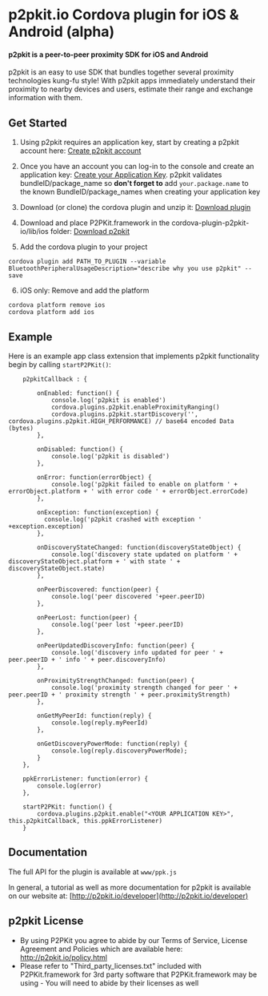 # p2pkit.io Cordova plugin for iOS & Android (alpha)

#### p2pkit is a peer-to-peer proximity SDK for iOS and Android

p2pkit is an easy to use SDK that bundles together several proximity technologies kung-fu style! With p2pkit apps immediately understand their proximity to nearby devices and users, estimate their range and exchange information with them.


## Get Started

1. Using p2pkit requires an application key, start by creating a p2pkit account here:
[Create p2pkit account](http://p2pkit.io/signup.html)

2. Once you have an account you can log-in to the console and create an application key: [Create your Application Key](https://p2pkit-console.uepaa.ch/login). p2pkit validates bundleID/package_name so <strong>don't forget to</strong> add ``your.package.name`` to the known BundleID/package_names when creating your application key

3. Download (or clone) the cordova plugin and unzip it:
[Download plugin](https://github.com/Uepaa-AG/p2pkit-cordova/archive/master.zip)

4. Download and place P2PKit.framework in the cordova-plugin-p2pkit-io/lib/ios folder:
[Download p2pkit](http://p2pkit.io/developer/get-started/ios/#download)

5. Add the cordova plugin to your project
```
cordova plugin add PATH_TO_PLUGIN --variable BluetoothPeripheralUsageDescription="describe why you use p2pkit" --save
```

6. iOS only: Remove and add the platform
```
cordova platform remove ios
cordova platform add ios
```

## Example

Here is an example app class extension that implements p2pkit functionality begin by calling <code>startP2PKit()</code>:
```
    p2pkitCallback : {

        onEnabled: function() {
            console.log('p2pkit is enabled')
            cordova.plugins.p2pkit.enableProximityRanging()
            cordova.plugins.p2pkit.startDiscovery('', cordova.plugins.p2pkit.HIGH_PERFORMANCE) // base64 encoded Data (bytes)
        },

        onDisabled: function() {
            console.log('p2pkit is disabled')
        },

        onError: function(errorObject) {
            console.log('p2pkit failed to enable on platform ' + errorObject.platform + ' with error code ' + errorObject.errorCode)
        },
        
        onException: function(exception) {
          console.log('p2pkit crashed with exception ' +exception.exception)
      	},

        onDiscoveryStateChanged: function(discoveryStateObject) {
            console.log('discovery state updated on platform ' + discoveryStateObject.platform + ' with state ' + discoveryStateObject.state)
        },

        onPeerDiscovered: function(peer) {
            console.log('peer discovered '+peer.peerID)
        },

        onPeerLost: function(peer) {
            console.log('peer lost '+peer.peerID)
        },

        onPeerUpdatedDiscoveryInfo: function(peer) {
            console.log('discovery info updated for peer ' + peer.peerID + ' info ' + peer.discoveryInfo)
        },

        onProximityStrengthChanged: function(peer) {
            console.log('proximity strength changed for peer ' + peer.peerID + ' proximity strength ' + peer.proximityStrength)
        },

        onGetMyPeerId: function(reply) {
            console.log(reply.myPeerId)
        },

        onGetDiscoveryPowerMode: function(reply) {
            console.log(reply.discoveryPowerMode);
        }
    },

    ppkErrorListener: function(error) {
        console.log(error)
    },

    startP2PKit: function() {
        cordova.plugins.p2pkit.enable("<YOUR APPLICATION KEY>", this.p2pkitCallback, this.ppkErrorListener)
    }
```

## Documentation
The full API for the plugin is available at <code>www/ppk.js</code>

In general, a tutorial as well as more documentation for p2pkit is available on our website at:
[http://p2pkit.io/developer](http://p2pkit.io/developer)

## p2pkit License
* By using P2PKit you agree to abide by our Terms of Service, License Agreement and Policies which are available here: http://p2pkit.io/policy.html
* Please refer to "Third_party_licenses.txt" included with P2PKit.framework for 3rd party software that P2PKit.framework may be using - You will need to abide by their licenses as well
